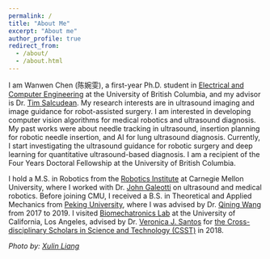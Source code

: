 ```yaml
---
permalink: /
title: "About Me"
excerpt: "About me"
author_profile: true
redirect_from: 
  - /about/
  - /about.html
---
```


I am Wanwen Chen (陈婉雯), a first-year Ph.D. student in [Electrical and Computer Engineering](https://ece.ubc.ca/) at the University of British Columbia, and my advisor is Dr. [Tim Salcudean](https://ece.ubc.ca/tim-salcudean/). My research interests are in ultrasound imaging and image guidance for robot-assisted surgery. I am interested in developing computer vision algorithms for medical robotics and ultrasound diagnosis. My past works were about needle tracking in ultrasound, insertion planning for robotic needle insertion, and AI for lung ultrasound diagnosis. Currently, I start investigating the ultrasound guidance for robotic surgery and deep learning for quantitative ultrasound-based diagnosis. I am a recipient of the Four Years Doctoral Fellowship at the University of British Columbia.

I hold a M.S. in Robotics from the [Robotics Institute](https://www.ri.cmu.edu/) at Carnegie Mellon University, where I worked with Dr. [John Galeotti](https://www.ri.cmu.edu/ri-faculty/john-galeotti/) on ultrasound and medical robotics. Before joining CMU, I received a B.S. in Theoretical and Applied Mechanics from [Peking University](http://english.pku.edu.cn/), where I was advised by Dr. [Qining Wang](http://www2.coe.pku.edu.cn/subpaget.asp?id=239) from 2017 to 2019. I visited [Biomechatronics Lab](https://uclabiomechatronics.wordpress.com/) at the University of California, Los Angeles, advised by Dr. [Veronica J. Santos](https://samueli.ucla.edu/people/veronica-santos/) for [the Cross-disciplinary Scholars in Science and Technology (CSST)](https://csst.ucla.edu/) in 2018.

*Photo by: [Xulin Liang](https://www.linkedin.com/in/xulin-liang-2448bb1b1/?originalSubdomain=uk)*